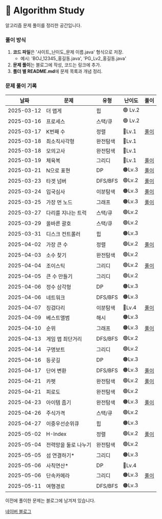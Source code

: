 # 📌 Algorithm Study

알고리즘 문제 풀이를 정리한 공간입니다.



### 풀이 방식
1. **코드 파일**은 '사이트_난이도_문제 이름.java' 형식으로 저장.
    - 예시: 'BOJ_12345_홍길동.java', 'PG_Lv2_홍길동.java'
2. **문제 풀이**는 블로그에 작성, 코드는 링크에 추가.
3. **폴더 별 README.md**에 문제 목록과 개념 정리.

### 문제 풀이 기록

| 날짜         | 문제         | 유형     | 난이도     | 풀이                                               |
|------------|------------|--------|---------|--------------------------------------------------|
| 2025-03-12 | 더 맵게       | 힙      | 🟢 Lv.2 |                                                  |
| 2025-03-16 | 프로세스       | 스택/큐   | 🟢 Lv.2 |                                                  |
| 2025-03-17 | K번째 수      | 정렬     | 🔵Lv.1  | [풀이](https://blog.naver.com/gamakk2/223799781209) |
| 2025-03-18 | 최소직사각형     | 완전탐색   | 🔵Lv.1  |                                                  |
| 2025-03-18 | 모의고사       | 완전탐색   | 🔵Lv.1  |                                                  |
| 2025-03-19 | 체육복        | 그리디    | 🔵Lv.1  | [풀이](https://blog.naver.com/gamakk2/223802861543) |
| 2025-03-21 | N으로 표현     | DP     | 🟠Lv.3  | [풀이](https://blog.naver.com/gamakk2/223805073009) |
| 2025-03-23 | 타겟 넘버      | DFS/BFS | 🟢Lv.2  | [풀이](https://blog.naver.com/gamakk2/223806408314) |
| 2025-03-24 | 입국심사       | 이분탐색   | 🟠Lv.3  | [풀이](https://blog.naver.com/gamakk2/223808371758) |
| 2025-03-25 | 가장 먼 노드    | 그래프    | 🟠Lv.3  | [풀이](https://blog.naver.com/gamakk2/223809854243) |
| 2025-03-27 | 다리를 지나는 트럭 | 스택/큐   | 🟢Lv.2  |                                                  |
| 2025-03-29 | 올바른 괄호     | 스택/큐   | 🟢Lv.2  |                                                  |
| 2025-03-31 | 디스크 컨트롤러   | 힙      | 🟠Lv.3  |                                                  |
| 2025-04-02 | 가장 큰 수     | 정렬     | 🟢Lv.2  | [풀이](https://blog.naver.com/gamakk2/223819506024) |
| 2025-04-03 | 소수 찾기      | 완전탐색   | 🟢Lv.2  |                                                  |
| 2025-04-04 | 조이스틱       | 그리디    | 🟢Lv.2  | [풀이](https://blog.naver.com/gamakk2/223823165881) |
| 2025-04-05 | 큰 수 만들기    | 그리디    | 🟢Lv.2  |                                                  |
| 2025-04-06 | 정수 삼각형     | DP     | 🟠Lv.3  |                                                  |
| 2025-04-06 | 네트워크       | DFS/BFS | 🟠Lv.3  |                                                  |
| 2025-04-07 | 징검다리       | 이분탐색   | 🔴Lv.4  | [풀이](https://blog.naver.com/gamakk2/223825584515) |
| 2025-04-09 | 베스트앨범      | 해시     | 🟠Lv.3  |                                                  |
| 2025-04-10 | 순위         | 그래프    | 🟠Lv.3  | [풀이]()                                           |
| 2025-04-13 | 게임 맵 최단거리  | DFS/BFS | 🟢Lv.2  |                                                  |
| 2025-04-14 | 구명보트       | 그리디    | 🟢Lv.2  |                                                  |
| 2025-04-16 | 등굣길        | DP     | 🟠Lv.3  |                                                  |
| 2025-04-17 | 단어 변환      | DFS/BFS | 🟠Lv.3  | [풀이](https://blog.naver.com/gamakk2/223838220484) |
| 2025-04-21 | 카펫         | 완전탐색   | 🟢Lv.2  | [풀이](https://blog.naver.com/gamakk2/223841804550) |
| 2025-04-21 | 피로도        | 완전탐색   | 🟢Lv.2  |                                                  |
| 2025-04-23 | 아이템 줍기     | 완전탐색   | 🟠Lv.3  | [풀이](https://blog.naver.com/gamakk2/223844445405) |
| 2025-04-26 | 주식가격       | 스택/큐   | 🟢Lv.2  |                                                  |
| 2025-04-27 | 이중우선순위큐    | 힙      | 🟠Lv.3  |                                                  |
| 2025-05-02 | H-Index    | 정렬     | 🟢Lv.2  | [풀이](https://blog.naver.com/gamakk2/223853668750) |
| 2025-05-04 | 전력망을 둘로 나누기 | 완전탐색   | 🟢Lv.2  |                                                  |
| 2025-05-05 | 섬 연결하기*    | 그리디    | 🟠Lv.3  |                                                  |
| 2025-05-06 | 사칙연산*      | DP     | 🔴Lv.4  |                                                  |
| 2025-05-06 | 단속카메라      | 그리디    | 🟠Lv.3  | [풀이](https://blog.naver.com/gamakk2/223856958267) |
| 2025-05-11  | 여행경로       | DFS/BFS    | 🟠Lv.3  |                                                 |

이전에 풀이한 문제는 블로그에 남겨져 있습니다.

[네이버 블로그](https://blog.naver.com/gamakk2/223793678530)
